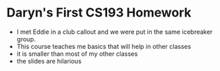 # Daryn's First CS193 Homework
- I met Eddie in a club callout and we were put in the same icebreaker group.
- This course teaches me basics that will help in other classes
- it is smaller than most of my other classes
- the slides are hilarious

